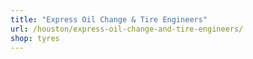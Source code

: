 ```yaml
---
title: "Express Oil Change & Tire Engineers"
url: /houston/express-oil-change-and-tire-engineers/
shop: tyres
---
```

